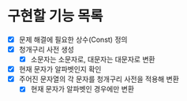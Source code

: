 # 구현할 기능 목록
* [x] 문제 해결에 필요한 상수(Const) 정의
* [x] 청개구리 사전 생성
    * [x] 소문자는 소문자로, 대문자는 대문자로 변환
* [x] 현재 문자가 알파벳인지 확인
* [x] 주어진 문자열의 각 문자를 청개구리 사전을 적용해 변환
    * [x] 현재 문자가 알파벳인 경우에만 변환